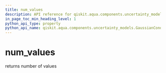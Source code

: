 ```yaml
---
title: num_values
description: API reference for qiskit.aqua.components.uncertainty_models.GaussianConditionalIndependenceModel.num_values
in_page_toc_min_heading_level: 1
python_api_type: property
python_api_name: qiskit.aqua.components.uncertainty_models.GaussianConditionalIndependenceModel.num_values
---
```


# num\_values

returns number of values

